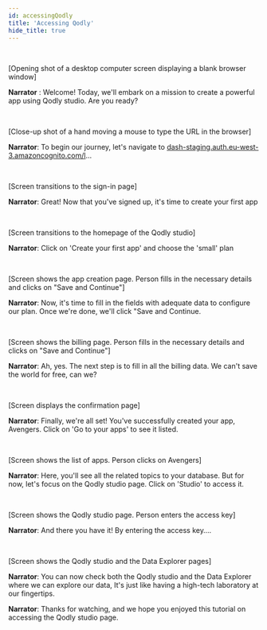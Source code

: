 ```yaml
---
id: accessingQodly
title: 'Accessing Qodly'
hide_title: true
---
```


<br />

[Opening shot of a desktop computer screen displaying a blank browser window]

**Narrator** : Welcome! Today, we'll embark on a mission to create a powerful app using Qodly studio. Are you ready?

<br />


[Close-up shot of a hand moving a mouse to type the URL in the browser]

**Narrator**: To begin our journey, let's navigate to [dash-staging.auth.eu-west-3.amazoncognito.com/l](http://dash-staging.auth.eu-west-3.amazoncognito.com/l)...

<br />


[Screen transitions to the sign-in page]

**Narrator**: Great! Now that you've signed up, it's time to create your first app

<br />


[Screen transitions to the homepage of the Qodly studio]

**Narrator**:  Click on 'Create your first app' and choose the 'small' plan

<br />


[Screen shows the app creation page. Person fills in the necessary details and clicks on "Save and Continue"]

**Narrator**: Now, it's time to fill in the fields with adequate data to configure our plan. Once we're done, we'll click "Save and Continue.

<br />


[Screen shows the billing page. Person fills in the necessary details and clicks on "Save and Continue"]

**Narrator**: Ah, yes. The next step is to fill in all the billing data. We can't save the world for free, can we?

<br />


[Screen displays the confirmation page]

**Narrator**: Finally, we're all set! You've successfully created your app, Avengers. Click on 'Go to your apps' to see it listed.

<br />


[Screen shows the list of apps. Person clicks on Avengers]

**Narrator**: Here, you'll see all the related topics to your database. But for now, let's focus on the Qodly studio page. Click on 'Studio' to access it.

<br />


[Screen shows the Qodly studio page. Person enters the access key]

**Narrator**: And there you have it! By entering the access key….

<br />


[Screen shows the Qodly studio and the Data Explorer pages]

**Narrator**: You can now check both the Qodly studio and the Data Explorer where we can explore our data, It's just like having a high-tech laboratory at our fingertips. 

**Narrator**: Thanks for watching, and we hope you enjoyed this tutorial on accessing the Qodly studio page.
